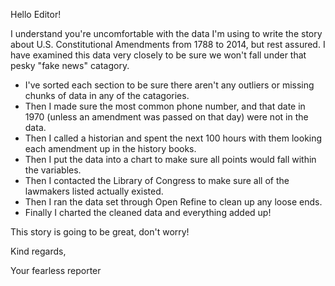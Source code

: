 Hello Editor!

I understand you're uncomfortable with the data I'm using to write the story about U.S. Constitutional Amendments from 1788 to 2014, but rest assured. I have examined this data very closely to be sure we won't fall under that pesky "fake news" catagory.
* I've sorted each section to be sure there aren't any outliers or missing chunks of data in any of the catagories. 
* Then I made sure the most common phone number, and that date in 1970 (unless an amendment was passed on that day) were not in the data.
* Then I called a historian and spent the next 100 hours with them looking each amendment up in the history books. 
* Then I put the data into a chart to make sure all points would fall within the variables.
* Then I contacted the Library of Congress to make sure all of the lawmakers listed actually existed. 
* Then I ran the data set through Open Refine to clean up any loose ends. 
* Finally I charted the cleaned data and everything added up!

This story is going to be great, don't worry!

Kind regards,

Your fearless reporter
